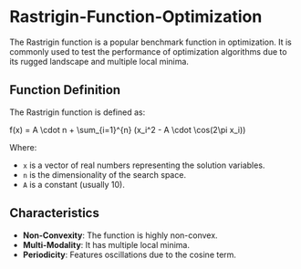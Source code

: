 # Rastrigin-Function-Optimization
The Rastrigin function is a popular benchmark function in optimization. It is commonly used to test the performance of optimization algorithms due to its rugged landscape and multiple local minima.

## Function Definition
The Rastrigin function is defined as:

f(x) = A \cdot n + \sum_{i=1}^{n} (x_i^2 - A \cdot \cos(2\pi x_i))

Where:
- `x` is a vector of real numbers representing the solution variables.
- `n` is the dimensionality of the search space.
- `A` is a constant (usually 10).

## Characteristics
- **Non-Convexity**: The function is highly non-convex.
- **Multi-Modality**: It has multiple local minima.
- **Periodicity**: Features oscillations due to the cosine term.
